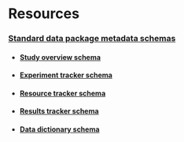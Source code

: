 # Resources


### [Standard data package metadata schemas](../schemas/index.md)

* #### [Study overview schema](../schemas/study-metadata-schema-for-humans.md)
* #### [Experiment tracker schema](../schemas/md_experiment_tracker.md)
* #### [Resource tracker schema](../schemas/md_resource_tracker.md)
* #### [Results tracker schema](../schemas/md_results_tracker.md)
* #### [Data dictionary schema](../schemas/jsonschema-csvtemplate-fields_v3_manual_edits.md)
